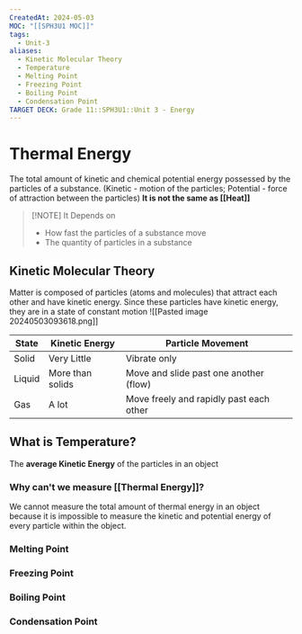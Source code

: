 ```yaml
---
CreatedAt: 2024-05-03
MOC: "[[SPH3U1 MOC]]"
tags:
  - Unit-3
aliases:
  - Kinetic Molecular Theory
  - Temperature
  - Melting Point
  - Freezing Point
  - Boiling Point
  - Condensation Point
TARGET DECK: Grade 11::SPH3U1::Unit 3 - Energy
---
```


# Thermal Energy
The total amount of kinetic and chemical potential energy possessed by the particles of a substance. (Kinetic - motion of the particles; Potential - force of attraction between the particles) **It is not the same as [[Heat]]**
> [!NOTE] It Depends on
> - How fast the particles of a substance move
> - The quantity of particles in a substance
<!--ID: 1715096750905-->


## Kinetic Molecular Theory
Matter is composed of particles (atoms and molecules) that attract each other and have kinetic energy.
Since these particles have kinetic energy, they are in a state of constant motion
![[Pasted image 20240503093618.png]]
<!--ID: 1715096750912-->


| State  | Kinetic Energy   | Particle Movement                       |
| ------ | ---------------- | --------------------------------------- |
| Solid  | Very Little      | Vibrate only                            |
| Liquid | More than solids | Move and slide past one another (flow)  |
| Gas    | A lot            | Move freely and rapidly past each other |

## What is Temperature?
The **average Kinetic Energy** of the particles in an object
<!--ID: 1715096750915-->


### Why can't we measure [[Thermal Energy]]?
We cannot measure the total amount of thermal energy in an object because it is impossible to measure the kinetic and potential energy of every particle within the object.
<!--ID: 1715096750918-->


### Melting Point

### Freezing Point

### Boiling Point

### Condensation Point
